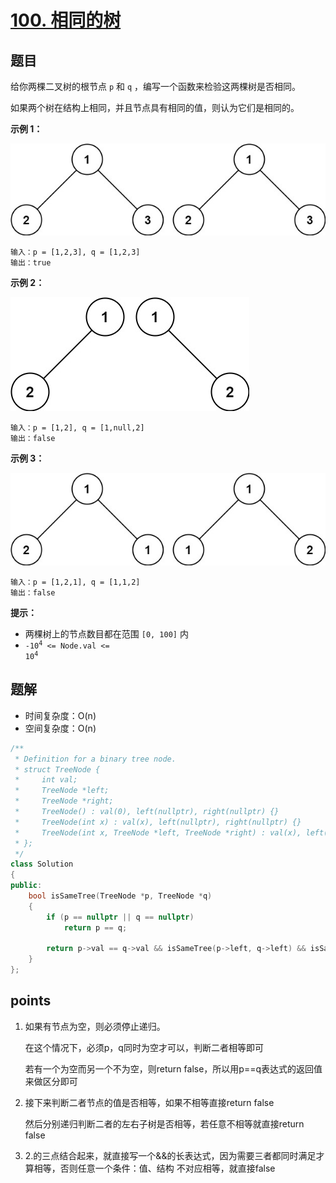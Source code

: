 # [100. 相同的树](https://leetcode.cn/problems/same-tree/)



## 题目

给你两棵二叉树的根节点 `p` 和 `q` ，编写一个函数来检验这两棵树是否相同。

如果两个树在结构上相同，并且节点具有相同的值，则认为它们是相同的。

 

**示例 1：**

![img](./assets/ex1.jpg)

```
输入：p = [1,2,3], q = [1,2,3]
输出：true
```

**示例 2：**

![img](./assets/ex2.jpg)

```
输入：p = [1,2], q = [1,null,2]
输出：false
```

**示例 3：**

![img](./assets/ex3.jpg)

```
输入：p = [1,2,1], q = [1,1,2]
输出：false
```

 

**提示：**

- 两棵树上的节点数目都在范围 `[0, 100]` 内
- <code>-10<sup>4</sup> <= Node.val <= 10<sup>4</sup></code>



## 题解

- 时间复杂度：O(n)
- 空间复杂度：O(n)

```cpp
/**
 * Definition for a binary tree node.
 * struct TreeNode {
 *     int val;
 *     TreeNode *left;
 *     TreeNode *right;
 *     TreeNode() : val(0), left(nullptr), right(nullptr) {}
 *     TreeNode(int x) : val(x), left(nullptr), right(nullptr) {}
 *     TreeNode(int x, TreeNode *left, TreeNode *right) : val(x), left(left), right(right) {}
 * };
 */
class Solution
{
public:
    bool isSameTree(TreeNode *p, TreeNode *q)
    {
        if (p == nullptr || q == nullptr)
            return p == q;

        return p->val == q->val && isSameTree(p->left, q->left) && isSameTree(p->right, q->right);
    }
};
```





## points

1. 如果有节点为空，则必须停止递归。

   在这个情况下，必须p，q同时为空才可以，判断二者相等即可

   若有一个为空而另一个不为空，则return false，所以用p==q表达式的返回值来做区分即可

2. 接下来判断二者节点的值是否相等，如果不相等直接return false

   然后分别递归判断二者的左右子树是否相等，若任意不相等就直接return false

3. 2.的三点结合起来，就直接写一个&&的长表达式，因为需要三者都同时满足才算相等，否则任意一个条件：值、结构 不对应相等，就直接false